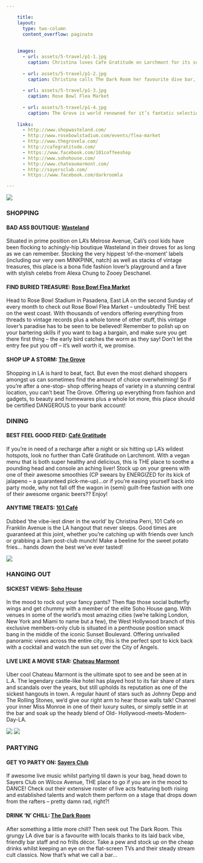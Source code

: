 ```yaml
---

    title:
    layout:
      type: two-column
      content_overflow: paginate
    
    
    images:
      - url: assets/5-travel/p1-1.jpg
        caption: Christina loves Cafe Gratitude on Larchmont for its super healthy, vegan deliciousness
        
      - url: assets/5-travel/p1-2.jpg
        caption: Christina calls The Dark Room her favourite dive bar, with an LA twist.
        
      - url: assets/5-travel/p1-3.jpg
        caption: Rose Bowl Flea Market
        
      - url: assets/5-travel/p1-4.jpg
        caption: The Grove is world renowned for it’s fantatic selection of shops all in one stunning location.
        
    links:
      - http://www.shopwasteland.com/
      - http://www.rosebowlstadium.com/events/flea-market
      - http://www.thegrovela.com/
      - http://cafegratitude.com/
      - https://www.facebook.com/101coffeeshop
      - http://www.sohohouse.com/
      - http://www.chateaumarmont.com/
      - http://sayersclub.com/
      - https://www.facebook.com/darkroomla

---
```


<img src="assets/5-travel/p1-1.jpg" data-media-id="images:1">

<h3>SHOPPING</h3>
<h4>
  BAD ASS BOUTIQUE: 
  <a class="place" href="http://www.shopwasteland.com/" data-link-id="links:1" target="_blank">Wasteland</a>
</h4>

Situated in prime position on LA’s Melrose Avenue, Cali’s cool kids have been flocking to achingly-hip boutique Wasteland in their droves for as long as we can remember. Stocking the very hippest ‘of-the-moment’ labels (including our very own MINKPINK, natch) as well as stacks of vintage treasures, this place is a bona fide fashion lover’s playground and a fave with stylish celebs from Alexa Chung to Zooey Deschanel.

<h4>
  FIND BURIED TREASURE:
  <a class="place" href="http://www.rosebowlstadium.com/events/flea-market" data-link-id="links:2" target="_blank">Rose Bowl Flea Market</a>
</h4>

Head to Rose Bowl Stadium in Pasadena, East LA on the second Sunday of every month to check out Rose Bowl Flea Market – undoubtedly THE best on the west coast. With thousands of vendors offering everything from threads to vintage records plus a whole tonne of other stuff, this vintage lover’s paradise has to be seen to be believed! Remember to polish up on your bartering skills if you want to bag a bargain, and make sure you get there first thing – the early bird catches the worm as they say! Don’t let the entry fee put you off – it’s well worth it, we promise.


<h4>
  SHOP UP A STORM:
  <a class="place" href="http://www.thegrovela.com/" data-link-id="links:3" target="_blank">The Grove</a>
</h4>

<p id="shopping">Shopping in LA is hard to beat, fact. But even the most diehard shoppers amongst us can sometimes find the amount of choice overwhelming! So if you’re after a one-stop- shop offering heaps of variety in a stunning central location, you can’t beat The Grove. Offering up everything from fashion and gadgets, to beauty and homewares plus a whole lot more, this place should be certified DANGEROUS to your bank account!</p>

<h3>DINING</h3>

<h4>
	BEST FEEL GOOD FEED: 
  <a class="place" href="http://cafegratitude.com/" data-link-id="links:4" target="_blank">Café Gratitude</a>
</h4>

If you’re in need of a recharge after a night or six hitting up LA’s wildest hotspots, look no further than Café Gratitude on Larchmont. With a vegan menu that is both super healthy and delicious, this is THE place to soothe a pounding head and console an aching liver! Stock up on your greens with one of their awesome smoothies (CP swears by ENERGIZED for its kick of jalapeno – a guaranteed pick-me-up)...or if you’re easing yourself back into party mode, why not fall off the wagon in (semi) guilt-free fashion with one of their awesome organic beers?? Enjoy!

<h4>
	ANYTIME TREATS: 
  <a class="place" href="https://www.facebook.com/101coffeeshop" data-link-id="links:5" target="_blank">101 Café</a>
</h4>  

Dubbed ‘the vibe-iest diner in the world’ by Christina Perri, 101 Café on Franklin Avenue is the LA hangout that never sleeps. Good times are guaranteed at this joint, whether you’re catching up with friends over lunch or grabbing a 3am post-club munch! Make a beeline for the sweet potato fries... hands down the best we’ve ever tasted!

<img src="assets/5-travel/p1-2.jpg" data-media-id="images:2">

<h3>HANGING OUT</h3>
<h4>
	SICKEST VIEWS:
  <a class="place" href="http://www.sohohouse.com/" data-link-id="links:6" target="_blank">Soho House</a>
</h4>

In the mood to rock out your fancy pants? Then flap those social butterfly wings and get chummy with a member of the elite Soho House gang. With venues in some of the world’s most amazing cities (we’re talking London, New York and Miami to name but a few), the West Hollywood branch of this exclusive members-only club is situated in a penthouse position smack bang in the middle of the iconic Sunset Boulevard. Offering unrivalled panoramic views across the entire city, this is the perfect spot to kick back with a cocktail and watch the sun set over the City of Angels.

<h4>
	LIVE LIKE A MOVIE STAR:
  <a class="place" href="http://www.chateaumarmont.com/" data-link-id="links:7" target="_blank">Chateau Marmont</a>
</h4>

Uber cool Chateau Marmont is the ultimate spot to see and be seen at in
L.A. The legendary castle-like hotel has played host to its fair share of stars and scandals over the years, but still upholds its reputation as one of the sickest hangouts in town. A regular haunt of stars such as Johnny Depp and The Rolling Stones, we’d give our right arm to hear those walls talk! Channel your inner Miss Monroe in one of their luxury suites, or simply settle in at the bar and soak up the heady blend of Old- Hollywood-meets-Modern-Day-LA.

<img src="assets/5-travel/p1-3.jpg" data-media-id="images:3">

<img src="assets/5-travel/p1-4.jpg" data-media-id="images:4">

<h3>PARTYING</h3>

<h4>
	GET YO PARTY ON:
  <a class="place" href="http://sayersclub.com/" data-link-id="links:8" target="_blank">Sayers Club</a>
</h4>

If awesome live music whilst partying til dawn is your bag, head down to Sayers Club on Wilcox Avenue, THE place to go if you are in the mood to DANCE! Check out their extensive roster of live acts featuring both rising and established talents and watch them perform on a stage that drops down from the rafters – pretty damn rad, right?!

<h4>
	DRINK ‘N’ CHILL:
  <a class="place" href="https://www.facebook.com/darkroomla" data-link-id="links:9" target="_blank">The Dark Room</a>
</h4>

After something a little more chill? Then seek out The Dark Room. This grungy LA dive bar is a favourite with locals thanks to its laid back vibe, friendly bar staff and no frills décor. Take a pew and stock up on the cheap drinks whilst keeping an eye on the flat-screen TVs and their steady stream cult classics. Now that’s what we call a bar...
